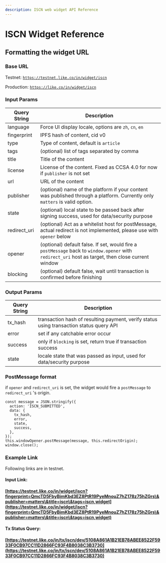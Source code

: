 ```yaml
---
description: ISCN web widget API Reference
---
```


# ISCN Widget Reference

## Formatting the widget URL <a href="#formatting-the-widget-url" id="formatting-the-widget-url"></a>

### Base URL <a href="#base-url" id="base-url"></a>

Testnet: [`https://testnet.like.co/in/widget/iscn`](https://testnet.like.co/in/widget/iscn)

Production: [`https://like.co/in/widget/iscn`](https://like.co/in/widget/iscn)

### &#x20;Input Params <a href="#input-params" id="input-params"></a>

| Query String  | Description                                                                                                                                        |
| ------------- | -------------------------------------------------------------------------------------------------------------------------------------------------- |
| language      | Force UI display locale, options are `zh`, `cn`, `en`                                                                                              |
| fingerprint   | IPFS hash of content, cid v0                                                                                                                       |
| type          | Type of content, default is `article`                                                                                                              |
| tags          | (optional) list of tags separated by comma                                                                                                         |
| title         | Title of the content                                                                                                                               |
| license       | License of the content. Fixed as CCSA 4.0 for now if `publisher` is not set                                                                        |
| url           | URL of the content                                                                                                                                 |
| publisher     | (optional) name of the platform if your content was published through a platform. Currently only `matters` is valid option.                        |
| state         | (optional) local state to be passed back after signing success, used for data/security purpose                                                     |
| redirect\_uri | (optional) Act as a whitelist host for postMessage, actual redirect is not implemented, please use with `opener` below                             |
| opener        | (optional) default false. If set, would fire a `postMessage` back to `window.opener` with `redirect_uri` host as target, then close current window |
| blocking      | (optional) default false, wait until transaction is confirmed before finishing                                                                     |

### Output Params <a href="#output-params" id="output-params"></a>

| Query String | Description                                                                             |
| ------------ | --------------------------------------------------------------------------------------- |
| tx\_hash     | transaction hash of resulting payment, verify status using transaction status query API |
| error        | set if any catchable error occur                                                        |
| success      | only if `blocking` is set, return true if transaction success                           |
| state        | locale state that was passed as input, used for data/security purpose                   |

### PostMessage format

if `opener` and `redirect_uri` is set, the widget would fire a `postMessage` to `redirect_uri` 's origin.&#x20;

```
const message = JSON.stringify({
  action: 'ISCN_SUBMITTED',
  data: {
    tx_hash,
    error,
    state,
    success,
  },
});
this.windowOpener.postMessage(message, this.redirectOrigin);
window.close();
```

### Example Link <a href="#example-link" id="example-link"></a>

Following links are in testnet.

#### Input Link: <a href="#input-link-https-rinkeby-like-co-in-widget-pay-to-ckxpress-and-amount-1-and-via-kiutest-0-and-fee-1" id="input-link-https-rinkeby-like-co-in-widget-pay-to-ckxpress-and-amount-1-and-via-kiutest-0-and-fee-1"></a>

#### [https://testnet.like.co/in/widget/iscn?fingerprint=QmcTD5FbyBimKbd3EZ8PtR19PyeMnouZ7hZ178z75hZGrs\&publisher=matters\&title=iscn\&tags=iscn,widget](https://testnet.like.co/in/widget/iscn?fingerprint=QmcTD5FbyBimKbd3EZ8PtR19PyeMnouZ7hZ178z75hZGrs\&publisher=matters\&title=iscn\&tags=iscn,widget) <a href="#input-link-https-rinkeby-like-co-in-widget-pay-to-ckxpress-and-amount-1-and-via-kiutest-0-and-fee-1" id="input-link-https-rinkeby-like-co-in-widget-pay-to-ckxpress-and-amount-1-and-via-kiutest-0-and-fee-1"></a>

#### Tx Status Query:

#### [https://testnet.like.co/in/tx/iscn/dev/5108A861A1B21EB78ABEE8522F5933F0CB97CC11D2866FC93F4B8038C3B3730](https://testnet.like.co/in/tx/iscn/dev/5108A861A1B21EB78ABEE8522F5933F0CB97CC11D2866FC93F4B8038C3B3730)
